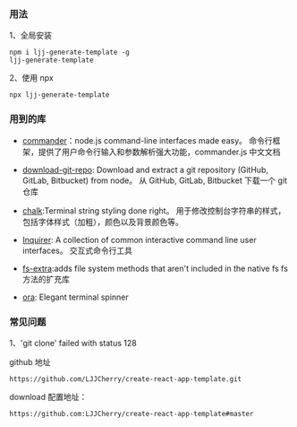 ### 用法

1、全局安装

```
npm i ljj-generate-template -g
ljj-generate-template
```

2、使用 npx

```
npx ljj-generate-template

```

### 用到的库

- [commander](https://github.com/tj/commander.js)：node.js command-line interfaces made easy。
  命令行框架，提供了用户命令行输入和参数解析强大功能，commander.js 中文文档
- [download-git-repo](https://www.npmjs.com/package/download-git-repo): Download and extract a git repository (GitHub, GitLab, Bitbucket) from node。
  从 GitHub, GitLab, Bitbucket 下载一个 git 仓库
- [chalk](https://github.com/chalk/chalk):Terminal string styling done right。
  用于修改控制台字符串的样式，包括字体样式（加粗），颜色以及背景颜色等。

- [Inquirer](https://github.com/SBoudrias/Inquirer.js): A collection of common interactive command line user interfaces。
  交互式命令行工具

* [fs-extra](https://github.com/jprichardson/node-fs-extra):adds file system methods that aren't included in the native fs
  fs 方法的扩充库

* [ora](https://github.com/sindresorhus/ora/blob/master/readme.md): Elegant terminal spinner

### 常见问题

1、'git clone' failed with status 128

github 地址

```
https://github.com/LJJCherry/create-react-app-template.git
```

download 配置地址：

```
https://github.com:LJJCherry/create-react-app-template#master
```
